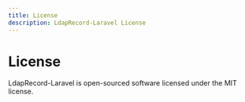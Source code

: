 ```yaml
---
title: License
description: LdapRecord-Laravel License
---
```


# License

LdapRecord-Laravel is open-sourced software licensed under the MIT license.
